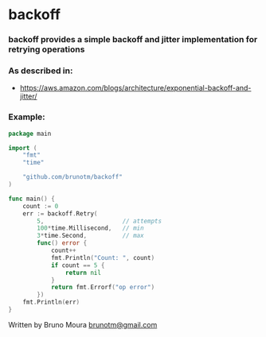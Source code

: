 # backoff
### backoff provides a simple backoff and jitter implementation for retrying operations
### As described in:
 - https://aws.amazon.com/blogs/architecture/exponential-backoff-and-jitter/

### Example:
```go
package main

import (
	"fmt"
	"time"

	"github.com/brunotm/backoff"
)

func main() {
	count := 0
	err := backoff.Retry(
		5,                      // attempts
		100*time.Millisecond,   // min
		3*time.Second,          // max
		func() error {
			count++
			fmt.Println("Count: ", count)
			if count == 5 {
				return nil
			}
			return fmt.Errorf("op error")
		})
	fmt.Println(err)
}
```

Written by Bruno Moura <brunotm@gmail.com>
